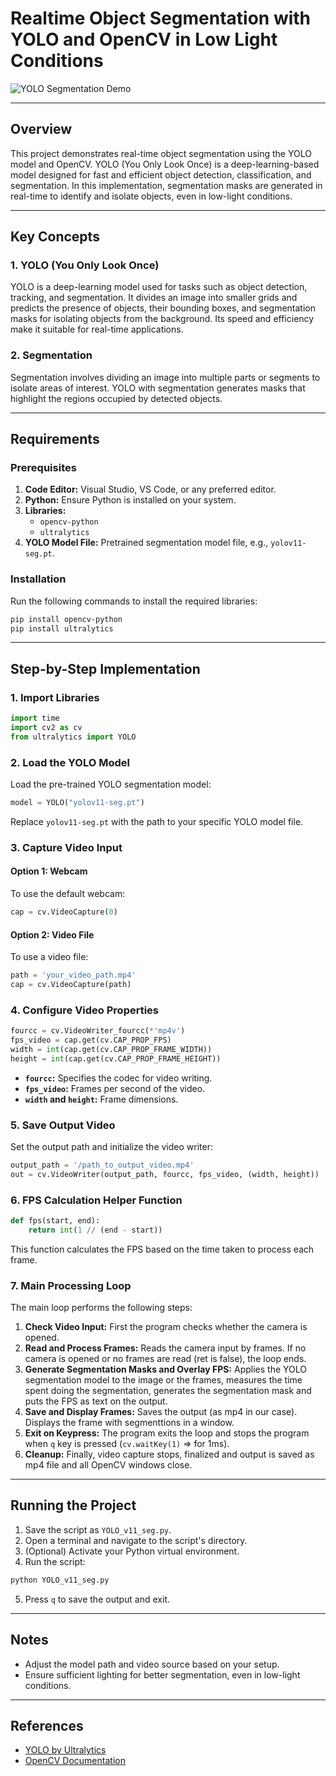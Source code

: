 # Realtime Object Segmentation with YOLO and OpenCV in Low Light Conditions

![YOLO Segmentation Demo](YOLO_v11_Night_Vision_Segmentation.gif)

---

## Overview

This project demonstrates real-time object segmentation using the YOLO model and OpenCV. YOLO (You Only Look Once) is a deep-learning-based model designed for fast and efficient object detection, classification, and segmentation. In this implementation, segmentation masks are generated in real-time to identify and isolate objects, even in low-light conditions.

---

## Key Concepts

### 1. YOLO (You Only Look Once)

YOLO is a deep-learning model used for tasks such as object detection, tracking, and segmentation. It divides an image into smaller grids and predicts the presence of objects, their bounding boxes, and segmentation masks for isolating objects from the background. Its speed and efficiency make it suitable for real-time applications.

### 2. Segmentation

Segmentation involves dividing an image into multiple parts or segments to isolate areas of interest. YOLO with segmentation generates masks that highlight the regions occupied by detected objects.

---

## Requirements

### Prerequisites

1. **Code Editor:** Visual Studio, VS Code, or any preferred editor.
2. **Python:** Ensure Python is installed on your system.
3. **Libraries:**
   - `opencv-python`
   - `ultralytics`
4. **YOLO Model File:** Pretrained segmentation model file, e.g., `yolov11-seg.pt`.

### Installation

Run the following commands to install the required libraries:

```bash
pip install opencv-python
pip install ultralytics
```

---

## Step-by-Step Implementation

### 1. Import Libraries

```python
import time
import cv2 as cv
from ultralytics import YOLO
```

### 2. Load the YOLO Model

Load the pre-trained YOLO segmentation model:

```python
model = YOLO("yolov11-seg.pt")
```
Replace `yolov11-seg.pt` with the path to your specific YOLO model file.

### 3. Capture Video Input

#### Option 1: Webcam

To use the default webcam:

```python
cap = cv.VideoCapture(0)
```

#### Option 2: Video File

To use a video file:

```python
path = 'your_video_path.mp4'
cap = cv.VideoCapture(path)
```

### 4. Configure Video Properties

```python
fourcc = cv.VideoWriter_fourcc(*'mp4v')
fps_video = cap.get(cv.CAP_PROP_FPS)
width = int(cap.get(cv.CAP_PROP_FRAME_WIDTH))
height = int(cap.get(cv.CAP_PROP_FRAME_HEIGHT))
```

- **`fourcc`:** Specifies the codec for video writing.
- **`fps_video`:** Frames per second of the video.
- **`width` and `height`:** Frame dimensions.

### 5. Save Output Video

Set the output path and initialize the video writer:

```python
output_path = '/path_to_output_video.mp4'
out = cv.VideoWriter(output_path, fourcc, fps_video, (width, height))
```

### 6. FPS Calculation Helper Function

```python
def fps(start, end):
    return int(1 // (end - start))
```

This function calculates the FPS based on the time taken to process each frame.

### 7. Main Processing Loop

The main loop performs the following steps:

1. **Check Video Input:** First the program checks whether the camera is opened.
2. **Read and Process Frames:** Reads the camera input by frames. If no camera is opened or no frames are read (ret is false), the loop ends.
3. **Generate Segmentation Masks and Overlay FPS:** Applies the YOLO segmentation model to the image or the frames, measures the time spent doing the segmentation, generates the segmentation mask and puts the FPS as text on the output.
4. **Save and Display Frames:** Saves the output (as mp4 in our case). Displays the frame with segmenttions in a window.
5. **Exit on Keypress:** The program exits the loop and stops the program when `q` key is pressed (`cv.waitKey(1)` => for 1ms).
6. **Cleanup:** Finally, video capture stops, finalized and output is saved as mp4 file and all OpenCV windows close.

---

## Running the Project

1. Save the script as `YOLO_v11_seg.py`.
2. Open a terminal and navigate to the script's directory.
3. (Optional) Activate your Python virtual environment.
4. Run the script:

```bash
python YOLO_v11_seg.py
```

5. Press `q` to save the output and exit.

---

## Notes

- Adjust the model path and video source based on your setup.
- Ensure sufficient lighting for better segmentation, even in low-light conditions.

---

## References

- [YOLO by Ultralytics](https://ultralytics.com/)
- [OpenCV Documentation](https://docs.opencv.org/)

